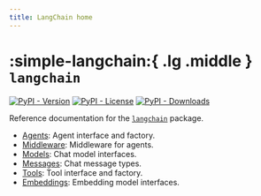 ```yaml
---
title: LangChain home
---
```


# :simple-langchain:{ .lg .middle } `langchain`

[![PyPI - Version](https://img.shields.io/pypi/v/langchain?label=%20)](https://pypi.org/project/langchain/#history)
[![PyPI - License](https://img.shields.io/pypi/l/langchain)](https://opensource.org/licenses/MIT)
[![PyPI - Downloads](https://img.shields.io/pepy/dt/langchain)](https://pypistats.org/packages/langchain)

Reference documentation for the [`langchain`](https://pypi.org/project/langchain/) package.

- [Agents](../agents.md): Agent interface and factory.
- [Middleware](../middleware.md): Middleware for agents.
- [Models](../models.md): Chat model interfaces.
- [Messages](../messages.md): Chat message types.
- [Tools](../tools.md): Tool interface and factory.
- [Embeddings](../embeddings.md): Embedding model interfaces.
